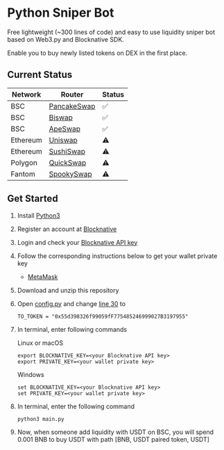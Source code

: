 # Python Sniper Bot

Free lightweight (~300 lines of code) and easy to use liquidity sniper bot based on Web3.py and Blocknative SDK.

Enable you to buy newly listed tokens on DEX in the first place.

## Current Status

Network | Router | Status |
------- | ------ | ------ |
BSC | [PancakeSwap](https://pancakeswap.finance/) | ✅ |
BSC | [Biswap](https://biswap.org/) | ✅ |
BSC | [ApeSwap](https://apeswap.finance/) | ✅ |
Ethereum | [Uniswap](https://app.uniswap.org/) | ⚠️ |
Ethereum | [SushiSwap](https://app.sushi.com/) | ⚠️ |
Polygon | [QuickSwap](https://quickswap.exchange/) | ⚠️ |
Fantom | [SpookySwap](https://spooky.fi/) | ⚠️ |

## Get Started

1. Install [Python3](https://www.python.org/downloads/)
2. Register an account at [Blocknative](https://www.blocknative.com/)
3. Login and check your [Blocknative API key](https://explorer.blocknative.com/account)
4. Follow the corresponding instructions below to get your wallet private key
   - [MetaMask](https://metamask.zendesk.com/hc/en-us/articles/360015289632-How-to-export-an-account-s-private-key)
5. Download and unzip this repository
6. Open [config.py](config.py) and change [line 30](config.py#L30) to
   ```
   TO_TOKEN = "0x55d398326f99059fF775485246999027B3197955"
   ```
7. In terminal, enter following commands
   
   Linux or macOS
   ```
   export BLOCKNATIVE_KEY=<your Blocknative API key>
   export PRIVATE_KEY=<your wallet private key>
   ```
   Windows
   ```
   set BLOCKNATIVE_KEY=<your Blocknative API key>
   set PRIVATE_KEY=<your wallet private key>
   ```
8. In terminal, enter the following command
   ```
   python3 main.py
   ```
9. Now, when someone add liquidity with USDT on BSC, you will spend 0.001 BNB to buy USDT with path \[BNB, USDT paired token, USDT\]